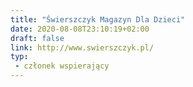 ```yaml
---
title: "Świerszczyk Magazyn Dla Dzieci"
date: 2020-08-08T23:10:19+02:00
draft: false
link: http://www.swierszczyk.pl/
typ:
 - członek wspierający
---
```

